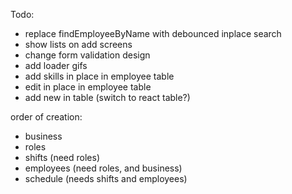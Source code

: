 Todo:
- replace findEmployeeByName with debounced inplace search
- show lists on add screens
- change form validation design
- add loader gifs
- add skills in place in employee table
- edit in place in employee table
- add new in table (switch to react table?)

order of creation:
- business
- roles
- shifts (need roles)
- employees (need roles, and business)
- schedule (needs shifts and employees)